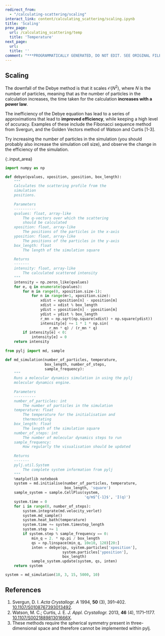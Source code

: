 ```yaml
---
redirect_from:
  - "/calculating-scattering/scaling"
interact_link: content/calculating_scattering/scaling.ipynb
title: 'Scaling'
prev_page:
  url: /calculating_scattering/temp
  title: 'Temperature'
next_page:
  url: 
  title: ''
comment: "***PROGRAMMATICALLY GENERATED, DO NOT EDIT. SEE ORIGINAL FILES IN /content***"
---
```


## Scaling

The downfall of the Debye method is that it scales $\mathcal{O}(N^2)$, where $N$ is the number of particles, meaning that as the number of particles in the calculation increases, the time taken for the calculation **increases with a power law**. 

The inefficiency of the Debye equation has lead to a series of approximations that lead to **improved efficiency**, while keeping a high level of accuracy. 
Examples of these include the Fibonacci sequence method from Svergun, and the Golden Vectors method of Watson and Curtis [1-3].

Try increasing the number of particles in the simulation (you should probably also increase the simulation cell size), and observe the change in the efficiency of the simulation. 



{:.input_area}
```python
import numpy as np

def debye(qvalues, xposition, yposition, box_length):
    """
    Calculates the scattering profile from the 
    simulation 
    positions.
    
    Parameters
    ----------
    qvalues: float, array-like
        The q-vectors over which the scattering 
        should be calculated
    xposition: float, array-like
        The positions of the particles in the x-axis
    yposition: float, array-like
        The positions of the particles in the y-axis
    box_length: float
        The length of the simulation square
        
    Returns
    -------
    intensity: float, array-like
        The calculated scattered intensity
    """
    intensity = np.zeros_like(qvalues)
    for e, q in enumerate(qvalues):
        for m in range(0, xposition.size-1):
            for n in range(m+1, xposition.size):
                xdist = xposition[n] - xposition[m]
                xdist = xdist % box_length
                ydist = yposition[n] - yposition[m]
                ydist = ydist % box_length
                r_mn = np.sqrt(np.square(xdist) + np.square(ydist))
                intensity[e] += 1 * 1 * np.sin(
                    r_mn * q) / (r_mn * q)
        if intensity[e] < 0:
            intensity[e] = 0
    return intensity
            
from pylj import md, sample

def md_simulation(number_of_particles, temperature, 
                  box_length, number_of_steps, 
                  sample_frequency):
    """
    Runs a molecular dynamics simulation in using the pylj 
    molecular dynamics engine.
    
    Parameters
    ----------
    number_of_particles: int
        The number of particles in the simulation
    temperature: float
        The temperature for the initialisation and 
        thermostating
    box_length: float
        The length of the simulation square
    number_of_steps: int
        The number of molecular dynamics steps to run
    sample_frequency: 
        How regularly the visualisation should be updated
        
    Returns
    -------
    pylj.util.System
        The complete system information from pylj
    """
    %matplotlib notebook
    system = md.initialise(number_of_particles, temperature, 
                           box_length, 'square')
    sample_system = sample.CellPlus(system, 
                                    'q/m$^{-1}$', 'I(q)')
    system.time = 0
    for i in range(0, number_of_steps):
        system.integrate(md.velocity_verlet)
        system.md_sample()
        system.heat_bath(temperature)
        system.time += system.timestep_length
        system.step += 1
        if system.step % sample_frequency == 0:
            min_q = 2. * np.pi / box_length
            qs = np.linspace(min_q, 10e10, 120)[20:]
            inten = debye(qs, system.particles['xposition'], 
                          system.particles['yposition'], 
                          box_length)
            sample_system.update(system, qs, inten)
    return system

system = md_simulation(10, 3, 15, 5000, 10)
```


## References

1. Svergun, D. I. *Acta Crystallogr. A* 1994, **50** (3), 391–402. [10.1107/S0108767393013492](https://doi.org/10.1107/S0108767393013492).
2. Watson, M. C.; Curtis, J. E. *J. Appl. Crystallogr.* 2013, **46** (4), 1171–1177. [10.1107/S002188981301666X](https://doi.org/10.1107/S002188981301666X).
3. These methods require the spherical symmetry present in three-dimensional space and therefore cannot be implemented within pylj.
